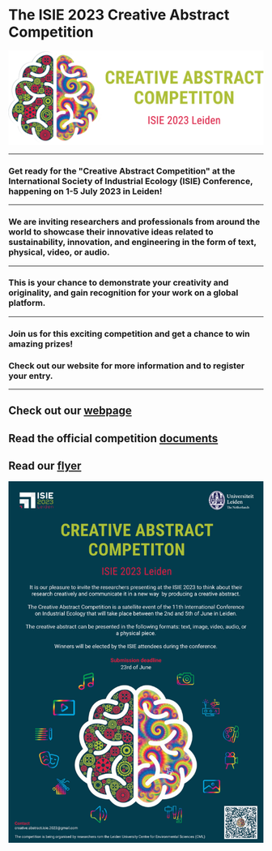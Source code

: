 # The ISIE 2023 Creative Abstract Competition
<img src="logos/CAC logo v3.2 dark.png" alt="Creative abstract competition logo" width="600">

-----------------------------------------------------------------------------------------------------------------------------
### Get ready for the "Creative Abstract Competition" at the International Society of Industrial Ecology (ISIE) Conference, happening on 1-5 July 2023 in Leiden!
---
### We are inviting researchers and professionals from around the world to showcase their innovative ideas related to sustainability, innovation, and engineering in the form of text, physical, video, or audio. 
---
### This is your chance to demonstrate your creativity and originality, and gain recognition for your work on a global platform. 
---
### Join us for this exciting competition and get a chance to win amazing prizes! 

### Check out our website for more information and to register your entry.
-----------------------------------------------------------------------------------------------------------------------------
## Check out our [webpage](https://isie-2023-creativeabstractcompetition.github.io/)
## Read the official competition [documents](documents)

## Read our [flyer](ISIE2023_CreativeAbstractCompetition.pdf)
<img src="ISIE2023_CreativeAbstractCompetition.svg" alt="Creative abstract competition flyer" width="1000">








